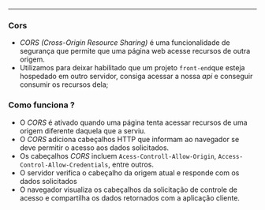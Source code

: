 ___
### Cors
- *CORS (Cross-Origin Resource Sharing)* é uma funcionalidade de segurança que permite que uma página web acesse recursos de outra origem.
- Utilizamos para deixar habilitado que um projeto `front-end`que esteja hospedado em outro servidor, consiga acessar a nossa *api* e conseguir consumir os recursos dela;

### Como funciona ?
- O *CORS* é ativado quando uma página tenta acessar recursos de uma origem diferente daquela que a serviu.
- O *CORS* adiciona cabeçalhos HTTP que informam ao navegador se deve permitir o acesso aos dados solicitados.
- Os cabeçalhos *CORS* incluem `Acess-Controll-Allow-Origin`, `Access-Control-Allow-Credentials`, entre outros.
- O servidor verifica o cabeçalho da origem atual e responde com os dados solicitados
- O navegador visualiza os cabeçalhos da solicitação de controle de acesso e compartilha os dados retornados com a aplicação cliente.
